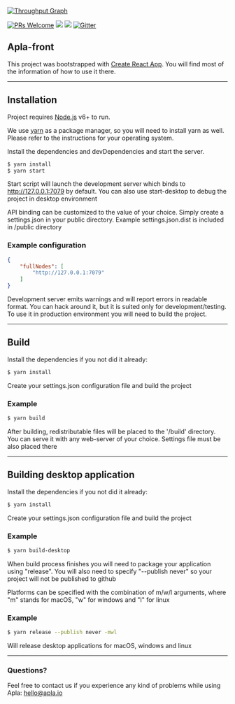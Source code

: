 [![Throughput Graph](https://graphs.waffle.io/AplaProject/apla-front/throughput.svg)](https://waffle.io/AplaProject/apla-front/metrics/throughput)

[![PRs Welcome](https://img.shields.io/badge/PRs-welcome-brightgreen.svg?style=flat-square)](http://makeapullrequest.com)
[![](https://tokei.rs/b1/github/AplaProject/apla-front)](https://github.com/AplaProject/apla-front)
![](https://reposs.herokuapp.com/?path=AplaProject/apla-front&style=flat)
[![Gitter](https://badges.gitter.im/Join%20Chat.svg)](https://gitter.im/AplaProject?utm_source=badge&utm_medium=badge&utm_campaign=pr-badge)


## Apla-front
This project was bootstrapped with [Create React App](https://github.com/facebookincubator/create-react-app). You will find most of the information of how to use it there.

----------

## Installation
Project requires [Node.js](https://nodejs.org/) v6+ to run.

We use [yarn](https://yarnpkg.com/en/docs/install) as a package manager, so you will need to install yarn as well. Please refer to the instructions for your operating system.

Install the dependencies and devDependencies and start the server.

```bash
$ yarn install
$ yarn start
```

Start script will launch the development server which binds to http://127.0.0.1:7079 by default. You can also use start-desktop to debug the project in desktop environment

API binding can be customized to the value of your choice. Simply create a settings.json in your public directory. Example settings.json.dist is included in /public directory

### Example configuration

```json
{
    "fullNodes": [
        "http://127.0.0.1:7079"
    ]
}
```

Development server emits warnings and will report errors in readable format. You can hack around it, but it is suited only for development/testing. To use it in production environment you will need to build the project.

----------

## Build
Install the dependencies if you not did it already:
```bash
$ yarn install
```

Create your settings.json configuration file and build the project

### Example

```bash
$ yarn build
```

After building, redistributable files will be placed to the '/build' directory. You can serve it with any web-server of your choice. Settings file must be also placed there

----------

## Building desktop application
Install the dependencies if you not did it already:
```bash
$ yarn install
```

Create your settings.json configuration file and build the project

### Example

```bash
$ yarn build-desktop
```

When build process finishes you will need to package your application using "release". You will also need to specify "--publish never" so your project will not be published to github

Platforms can be specified with the combination of m/w/l arguments, where "m" stands for macOS, "w" for windows and "l" for linux

### Example

```bash
$ yarn release --publish never -mwl
```
Will release desktop applications for macOS, windows and linux

----------

### Questions?

Feel free to contact us if you experience any kind of problems while using Apla: hello@apla.io
